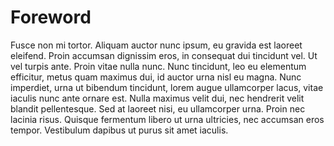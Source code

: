 # Foreword

Fusce non mi tortor. Aliquam auctor nunc ipsum, eu gravida est laoreet eleifend. Proin accumsan dignissim eros, in consequat dui tincidunt vel. Ut vel turpis ante. Proin vitae nulla nunc. Nunc tincidunt, leo eu elementum efficitur, metus quam maximus dui, id auctor urna nisl eu magna. Nunc imperdiet, urna ut bibendum tincidunt, lorem augue ullamcorper lacus, vitae iaculis nunc ante ornare est. Nulla maximus velit dui, nec hendrerit velit blandit pellentesque. Sed at laoreet nisi, eu ullamcorper urna. Proin nec lacinia risus. Quisque fermentum libero ut urna ultricies, nec accumsan eros tempor. Vestibulum dapibus ut purus sit amet iaculis.

